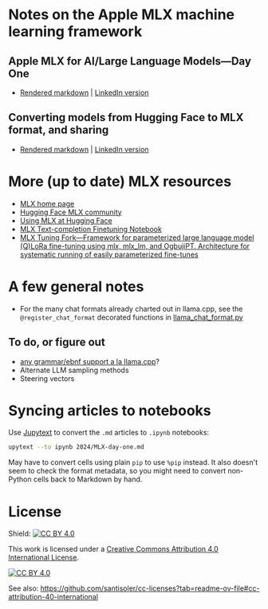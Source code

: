 # Notes on the Apple MLX machine learning framework

## Apple MLX for AI/Large Language Models—Day One

  * [Rendered markdown](2024/MLX-day-one.md) | [LinkedIn version](https://www.linkedin.com/pulse/apple-mlx-ailarge-language-modelsday-one-oori-data-riiwc)

## Converting models from Hugging Face to MLX format, and sharing

  * [Rendered markdown](2024/conversion-etc.md) | [LinkedIn version](https://www.linkedin.com/pulse/converting-models-from-hugging-face-mlx-format-sharing-oori-data-6eitc)


# More (up to date) MLX resources

<!-- ## Synchronizing markdown article & notebook formats -->

* [MLX home page](https://github.com/ml-explore/mlx)
* [Hugging Face MLX community](https://huggingface.co/mlx-community)
* [Using MLX at Hugging Face](https://huggingface.co/docs/hub/en/mlx)
* [MLX Text-completion Finetuning Notebook](https://github.com/mark-lord/MLX-text-completion-notebook)
* [MLX Tuning Fork—Framework for parameterized large language model (Q)LoRa fine-tuning using mlx, mlx_lm, and OgbujiPT. Architecture for systematic running of easily parameterized fine-tunes](https://github.com/chimezie/mlx-tuning-fork)

# A few general notes

* For the many chat formats already charted out in llama.cpp, see the `@register_chat_format` decorated functions in [llama_chat_format.py](https://github.com/abetlen/llama-cpp-python/blob/main/llama_cpp/llama_chat_format.py)

## To do, or figure out

* [any grammar/ebnf support a la llama.cpp](https://christophergs.com/blog/running-open-source-llms-in-python#grammar)?
* Alternate LLM sampling methods
* Steering vectors

# Syncing articles to notebooks

Use [Jupytext](https://jupytext.readthedocs.io/en/latest/) to convert the `.md` articles to `.ipynb` notebooks:

```sh
upytext --to ipynb 2024/MLX-day-one.md
```

May have to convert cells using plain `pip` to use `%pip` instead. It also doesn't seem to check the format metadata, so you might need to convert non-Python cells back to Markdown by hand.

# License

Shield: [![CC BY 4.0][cc-by-shield]][cc-by]

This work is licensed under a
[Creative Commons Attribution 4.0 International License][cc-by].

[![CC BY 4.0][cc-by-image]][cc-by]

[cc-by]: http://creativecommons.org/licenses/by/4.0/
[cc-by-image]: https://i.creativecommons.org/l/by/4.0/88x31.png
[cc-by-shield]: https://img.shields.io/badge/License-CC%20BY%204.0-lightgrey.svg

See also: https://github.com/santisoler/cc-licenses?tab=readme-ov-file#cc-attribution-40-international
